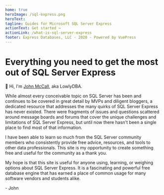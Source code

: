 ```yaml
---
home: true
heroImage: /sql-express.png
heroText:
tagline: Guides for Microsoft SQL Server Express
actionText: Get started →
actionLink: /what-is-sql-server-express
footer: Express Databases, LLC - 2020 - Powered by VuePress
---
```


# Everything you need to get the most out of SQL Server Express

:wave: Hi, I'm [John McCall](/about.html), aka LowlyDBA.

While almost every conceivable topic on SQL Server has been and continues
to be covered in great detail
by MVPs and diligent bloggers,
a dedicated resource that addresses the many quirks of SQL Server Express has
never existed. There
were fragments of issues and questions scattered around message boards and
forums that cover the unique challenges
and limitations of SQL Server Express, but until now
there hasn't been a single place to find most of that information.

I have been able to learn so much from the SQL Server community members who consistently
provide free advice, resources, and tools to other data professionals.
This site is my opportunity to create something free and useful for the
community as a thank you.

My hope is that this site is useful for anyone using, learning, or weighing
options about
SQL Server Express. It is a fascinating and powerful free database engine that
has earned
a place of common usage for many software vendors and students alike.

\- John

<ClientOnly>
<userway-component/>
</clientOnly>
